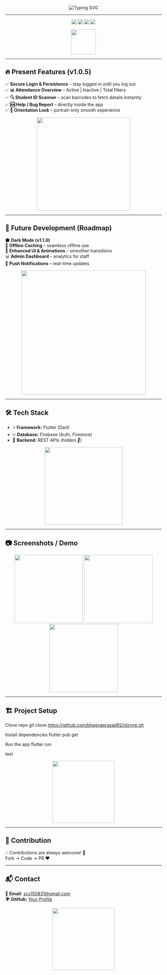 
<p align="center">
  <img src="https://readme-typing-svg.herokuapp.com?font=Fira+Code&weight=600&size=32&pause=1000&color=00E6FF&center=true&vCenter=true&multiline=true&width=900&height=120&lines=✨+IDzyne+–+Smart+Student+Management+App+✨;📱+Fast+%7C+Reliable+%7C+Built+with+Flutter;💡+Attendance+%26+ID+Scanner+Simplified" alt="Typing SVG" />
</p>

---

<p align="center">
  <img src="https://img.shields.io/badge/Flutter-v3.22-00C3FF?style=for-the-badge&logo=flutter&logoColor=white&labelColor=0A0A0A" />
  <img src="https://img.shields.io/badge/Firebase-Backend-FFCA28?style=for-the-badge&logo=firebase&logoColor=black&labelColor=0A0A0A" />
  <img src="https://img.shields.io/badge/Platform-Android%20%7C%20iOS-34ca49?style=for-the-badge&logo=app-store&logoColor=white&labelColor=0A0A0A" />
  <img src="https://img.shields.io/badge/Version-1.0.5-8A2BE2?style=for-the-badge&logo=git&logoColor=white&labelColor=0A0A0A" />
</p>

<p align="center">
  <img src="https://media.giphy.com/media/3o7qE1YN7aBOFPRw8E/giphy.gif" width="80" />
</p>

---

## 🔥 Present Features (v1.0.5)

✅ **Secure Login & Persistence** – stay logged in until you log out <br>
✅ **📊 Attendance Overview** – Active | Inactive | Total filters <br>
✅ **🔍 Student ID Scanner** – scan barcodes to fetch details instantly <br>
✅ **🆘 Help / Bug Report** – directly inside the app <br>
✅ **📱 Orientation Lock** – portrait-only smooth experience <br>

<p align="center">
  <img src="https://media.giphy.com/media/26tn33aiTi1jkl6H6/giphy.gif" width="300" />
</p>

---

## 🚀 Future Development (Roadmap)

🌑 **Dark Mode (v1.1.0)** <br>
📶 **Offline Caching** – seamless offline use <br>
🎨 **Enhanced UI & Animations** – smoother transitions <br>
📊 **Admin Dashboard** – analytics for staff <br>
🔔 **Push Notifications** – real-time updates <br>

<p align="center">
  <img src="https://media.giphy.com/media/13HgwGsXF0aiGY/giphy.gif" width="400" />
</p>

---

## 🛠️ Tech Stack

- ⚡ **Framework:** Flutter (Dart)  
- 🔥 **Database:** Firebase (Auth, Firestore)  
- 🔗 **Backend:** REST APIs *(hidden 🚫)*  

<p align="center">
  <img src="https://media.giphy.com/media/RkDZjYxUOn5muRWmgY/giphy.gif" width="250"/>
</p>

---

## 📷 Screenshots / Demo

<p align="center">
  <img src="https://media.giphy.com/media/QZkpIdieotn3i/giphy.gif" width="220" />
  <img src="https://media.giphy.com/media/l0HlOvJ7yaacpuSas/giphy.gif" width="220" />
  <img src="https://media.giphy.com/media/26tn33aiTi1jkl6H6/giphy.gif" width="220" />
</p>

---

## 🏗️ Project Setup

Clone repo
git clone https://github.com/bhagyaprasad92/idzyne.git

Install dependencies
flutter pub get

Run the app
flutter run

text

<p align="center">
  <img src="https://media.giphy.com/media/xT9IgzoKnwFNmISR8I/giphy.gif" width="200"/>
</p>

---

## 🤝 Contribution

💡 Contributions are always welcome! 🚀  
Fork → Code → PR ❤️  

---

## 📬 Contact

📧 **Email:** [scs150831@gmail.com](mailto:scs150831@gmail.com)  
🌍 **GitHub:** [Your Profile](https://github.com/your-username)  

<p align="center">
  <img src="https://media.giphy.com/media/l41lUjUgLLwWrz20w/giphy.gif" width="200" />
</p>
